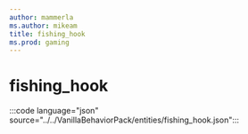 ```yaml
---
author: mammerla
ms.author: mikeam
title: fishing_hook
ms.prod: gaming
---
```


# fishing_hook

:::code language="json" source="../../VanillaBehaviorPack/entities/fishing_hook.json":::
